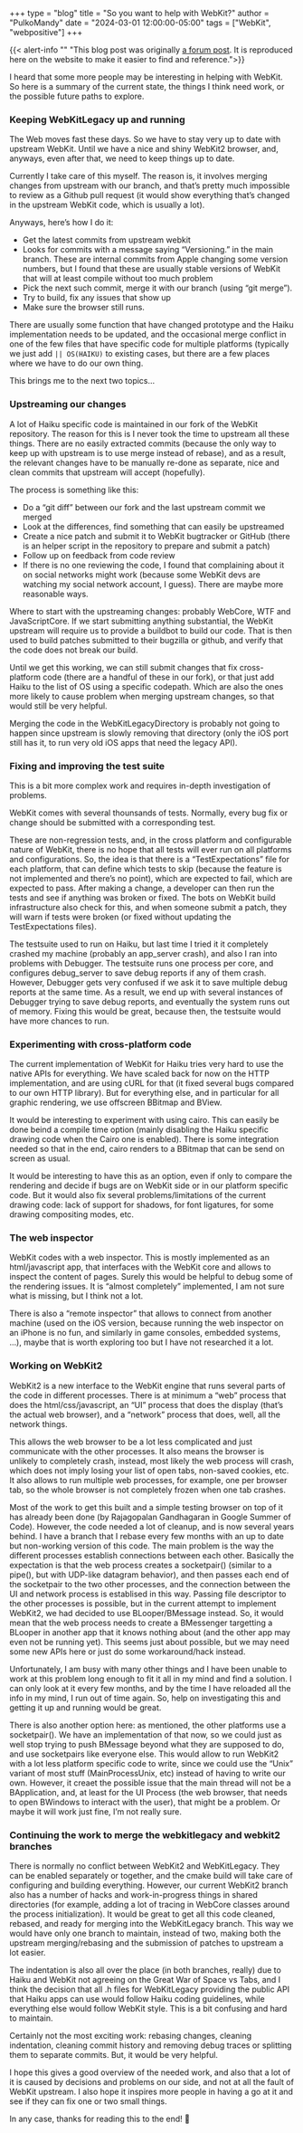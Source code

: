 +++
type = "blog"
title = "So you want to help with WebKit?"
author = "PulkoMandy"
date = "2024-03-01 12:00:00-05:00"
tags = ["WebKit", "webpositive"]
+++

{{< alert-info ""
"This blog post was originally [a forum post](https://discuss.haiku-os.org/t/my-progress-on-webkit2-port/11653/64). It is reproduced here on the website to make it easier to find and reference.">}}

I heard that some more people may be interesting in helping with WebKit. So here is a summary of the current state, the things I think need work, or the possible future paths to explore.

### Keeping WebKitLegacy up and running

The Web moves fast these days. So we have to stay very up to date with upstream WebKit. Until we have a nice and shiny WebKit2 browser, and, anyways, even after that, we need to keep things up to date.

Currently I take care of this myself. The reason is, it involves merging changes from upstream with our branch, and that’s pretty much impossible to review as a Github pull request (it would show everything that’s changed in the upstream WebKit code, which is usually a lot).

Anyways, here’s how I do it:

* Get the latest commits from upstream webkit
* Looks for commits with a message saying “Versioning.” in the main branch. These are internal commits from Apple changing some version numbers, but I found that these are usually stable versions of WebKit that will at least compile without too much problem
* Pick the next such commit, merge it with our branch (using “git merge”).
* Try to build, fix any issues that show up
* Make sure the browser still runs.

There are usually some function that have changed prototype and the Haiku implementation needs to be updated, and the occasional merge conflict in one of the few files that have specific code for multiple platforms (typically we just add `|| OS(HAIKU)` to existing cases, but there are a few places where we have to do our own thing.

This brings me to the next two topics…

### Upstreaming our changes

A lot of Haiku specific code is maintained in our fork of the WebKit repository. The reason for this is I never took the time to upstream all these things. There are no easily extracted commits (because the only way to keep up with upstream is to use merge instead of rebase), and as a result, the relevant changes have to be manually re-done as separate, nice and clean commits that upstream will accept (hopefully).

The process is something like this:

* Do a “git diff” between our fork and the last upstream commit we merged
* Look at the differences, find something that can easily be upstreamed
* Create a nice patch and submit it to WebKit bugtracker or GitHub (there is an helper script in the repository to prepare and submit a patch)
* Follow up on feedback from code review
* If there is no one reviewing the code, I found that complaining about it on social networks might work (because some WebKit devs are watching my social network account, I guess). There are maybe more reasonable ways.

Where to start with the upstreaming changes: probably WebCore, WTF and JavaScriptCore. If we start submitting anything substantial, the WebKit upstream will require us to provide a buildbot to build our code. That is then used to build patches submitted to their bugzilla or github, and verify that the code does not break our build.

Until we get this working, we can still submit changes that fix cross-platform code (there are a handful of these in our fork), or that just add Haiku to the list of OS using a specific codepath. Which are also the ones more likely to cause problem when merging upstream changes, so that would still be very helpful.

Merging the code in the WebKitLegacyDirectory is probably not going to happen since upstream is slowly removing that directory (only the iOS port still has it, to run very old iOS apps that need the legacy API).

### Fixing and improving the test suite

This is a bit more complex work and requires in-depth investigation of problems.

WebKit comes with several thounsands of tests. Normally, every bug fix or change should be submitted with a corresponding test.

These are non-regression tests, and, in the cross platform and configurable nature of WebKit, there is no hope that all tests will ever run on all platforms and configurations. So, the idea is that there is a “TestExpectations” file for each platform, that can define which tests to skip (because the feature is not implemented and there’s no point), which are expected to fail, which are expected to pass. After making a change, a developer can then run the tests and see if anything was broken or fixed. The bots on WebKit build infrastructure also check for this, and when someone submit a patch, they will warn if tests were broken (or fixed without updating the TestExpectations files).

The testsuite used to run on Haiku, but last time I tried it it completely crashed my machine (probably an app_server crash), and also I ran into problems with Debugger. The testsuite runs one process per core, and configures debug_server to save debug reports if any of them crash. However, Debugger gets very confused if we ask it to save multiple debug reports at the same time. As a result, we end up with several instances of Debugger trying to save debug reports, and eventually the system runs out of memory. Fixing this would be great, because then, the testsuite would have more chances to run.

### Experimenting with cross-platform code

The current implementation of WebKit for Haiku tries very hard to use the native APIs for everything. We have scaled back for now on the HTTP implementation, and are using cURL for that (it fixed several bugs compared to our own HTTP library). But for everything else, and in particular for all graphic rendering, we use offscreen BBitmap and BView.

It would be interesting to experiment with using cairo. This can easily be done beind a compile time option (mainly disabling the Haiku specific drawing code when the Cairo one is enabled). There is some integration needed so that in the end, cairo renders to a BBitmap that can be send on screen as usual.

It would be interesting to have this as an option, even if only to compare the rendering and decide if bugs are on WebKit side or in our platform specific code. But it would also fix several problems/limitations of the current drawing code: lack of support for shadows, for font ligatures, for some drawing compositing modes, etc.

### The web inspector

WebKit codes with a web inspector. This is mostly implemented as an html/javascript app, that interfaces with the WebKit core and allows to inspect the content of pages. Surely this would be helpful to debug some of the rendering issues. It is “almost completely” implemented, I am not sure what is missing, but I think not a lot.

There is also a “remote inspector” that allows to connect from another machine (used on the iOS version, because running the web inspector on an iPhone is no fun, and similarly in game consoles, embedded systems, …), maybe that is worth exploring too but I have not researched it a lot.

### Working on WebKit2

WebKit2 is a new interface to the WebKit engine that runs several parts of the code in different processes. There is at minimum a “web” process that does the html/css/javascript, an “UI” process that does the display (that’s the actual web browser), and a “network” process that does, well, all the network things.

This allows the web browser to be a lot less complicated and just communicate with the other processes. It also means the browser is unlikely to completely crash, instead, most likely the web process will crash, which does not imply losing your list of open tabs, non-saved cookies, etc. It also allows to run multiple web processes, for example, one per browser tab, so the whole browser is not completely frozen when one tab crashes.

Most of the work to get this built and a simple testing browser on top of it has already been done (by Rajagopalan Gandhagaran in Google Summer of Code). However, the code needed a lot of cleanup, and is now several years behind. I have a branch that I rebase every few months with an up to date but non-working version of this code. The main problem is the way the different processes establish connections between each other. Basically the expectation is that the web process creates a socketpair() (similar to a pipe(), but with UDP-like datagram behavior), and then passes each end of the socketpair to the two other processes, and the connection between the UI and network process is establised in this way. Passing file descriptor to the other processes is possible, but in the current attempt to implement WebKit2, we had decided to use BLooper/BMessage instead. So, it would mean that the web process needs to create a BMessenger targetting a BLooper in another app that it knows nothing about (and the other app may even not be running yet). This seems just about possible, but we may need some new APIs here or just do some workaround/hack instead.

Unfortunately, I am busy with many other things and I have been unable to work at this problem long enough to fit it all in my mind and find a solution. I can only look at it every few months, and by the time I have reloaded all the info in my mind, I run out of time again. So, help on investigating this and getting it up and running would be great.

There is also another option here: as mentioned, the other platforms use a socketpair(). We have an implementation of that now, so we could just as well stop trying to push BMessage beyond what they are supposed to do, and use socketpairs like everyone else. This would allow to run WebKit2 with a lot less platform specific code to write, since we could use the “Unix” variant of most stuff (MainProcessUnix, etc) instead of having to write our own. However, it creaet the possible issue that the main thread will not be a BApplication, and, at least for the UI Process (the web browser, that needs to open BWindows to interact with the user), that might be a problem. Or maybe it will work just fine, I’m not really sure.

### Continuing the work to merge the webkitlegacy and webkit2 branches

There is normally no conflict between WebKit2 and WebKitLegacy. They can be enabled separately or together, and the cmake build will take care of configuring and building everything. However, our current WebKit2 branch also has a number of hacks and work-in-progress things in shared directories (for example, adding a lot of tracing in WebCore classes around the process initialization). It would be great to get all this code cleaned, rebased, and ready for merging into the WebKitLegacy branch. This way we would have only one branch to maintain, instead of two, making both the upstream merging/rebasing and the submission of patches to upstream a lot easier.

The indentation is also all over the place (in both branches, really) due to Haiku and WebKit not agreeing on the Great War of Space vs Tabs, and I think the decision that all .h files for WebKitLegacy providing the public API that Haiku apps can use would follow Haiku coding guidelines, while everything else would follow WebKit style. This is a bit confusing and hard to maintain.

Certainly not the most exciting work: rebasing changes, cleaning indentation, cleaning commit history and removing debug traces or splitting them to separate commits. But, it would be very helpful.

I hope this gives a good overview of the needed work, and also that a lot of it is caused by decisions and problems on our side, and not at all the fault of WebKit upstream. I also hope it inspires more people in having a go at it and see if they can fix one or two small things.

In any case, thanks for reading this to the end! 🙂
